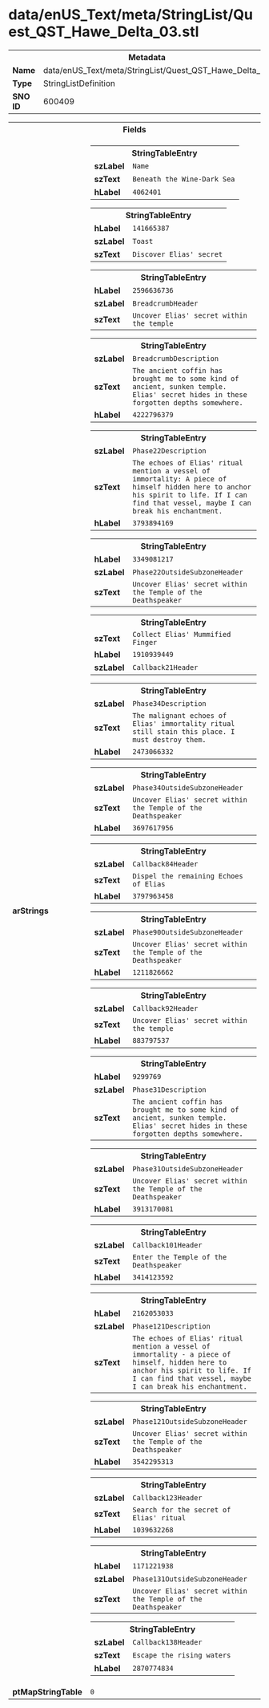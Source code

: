 <h1>data/enUS_Text/meta/StringList/Quest_QST_Hawe_Delta_03.stl</h1><table><tr><th colspan="100%">Metadata</th></tr><tr><td><b>Name</b></td><td>data/enUS_Text/meta/StringList/Quest_QST_Hawe_Delta_03.stl</td></tr><tr><td><b>Type</b></td><td>StringListDefinition</td></tr><tr><td><b>SNO ID</b></td><td>600409</td></tr></table>

<table><tr><th colspan="100%">Fields</th></tr><tr><td><b>arStrings</b></td><td><table><tr><th colspan="100%">StringTableEntry</th></tr><tr><td><b>szLabel</b></td><td><code>Name</code></td></tr><tr><td><b>szText</b></td><td><code>Beneath the Wine-Dark Sea</code></td></tr><tr><td><b>hLabel</b></td><td><code>4062401</code></td></tr></table>


<table><tr><th colspan="100%">StringTableEntry</th></tr><tr><td><b>hLabel</b></td><td><code>141665387</code></td></tr><tr><td><b>szLabel</b></td><td><code>Toast</code></td></tr><tr><td><b>szText</b></td><td><code>Discover Elias' secret</code></td></tr></table>


<table><tr><th colspan="100%">StringTableEntry</th></tr><tr><td><b>hLabel</b></td><td><code>2596636736</code></td></tr><tr><td><b>szLabel</b></td><td><code>BreadcrumbHeader</code></td></tr><tr><td><b>szText</b></td><td><code>Uncover Elias' secret within the temple</code></td></tr></table>


<table><tr><th colspan="100%">StringTableEntry</th></tr><tr><td><b>szLabel</b></td><td><code>BreadcrumbDescription</code></td></tr><tr><td><b>szText</b></td><td><code>The ancient coffin has brought me to some kind of ancient, sunken temple. Elias' secret hides in these forgotten depths somewhere.</code></td></tr><tr><td><b>hLabel</b></td><td><code>4222796379</code></td></tr></table>


<table><tr><th colspan="100%">StringTableEntry</th></tr><tr><td><b>szLabel</b></td><td><code>Phase22Description</code></td></tr><tr><td><b>szText</b></td><td><code>The echoes of Elias' ritual mention a vessel of immortality: A piece of himself hidden here to anchor his spirit to life. If I can find that vessel, maybe I can break his enchantment.</code></td></tr><tr><td><b>hLabel</b></td><td><code>3793894169</code></td></tr></table>


<table><tr><th colspan="100%">StringTableEntry</th></tr><tr><td><b>hLabel</b></td><td><code>3349081217</code></td></tr><tr><td><b>szLabel</b></td><td><code>Phase22OutsideSubzoneHeader</code></td></tr><tr><td><b>szText</b></td><td><code>Uncover Elias' secret within the Temple of the Deathspeaker</code></td></tr></table>


<table><tr><th colspan="100%">StringTableEntry</th></tr><tr><td><b>szText</b></td><td><code>Collect Elias' Mummified Finger</code></td></tr><tr><td><b>hLabel</b></td><td><code>1910939449</code></td></tr><tr><td><b>szLabel</b></td><td><code>Callback21Header</code></td></tr></table>


<table><tr><th colspan="100%">StringTableEntry</th></tr><tr><td><b>szLabel</b></td><td><code>Phase34Description</code></td></tr><tr><td><b>szText</b></td><td><code>The malignant echoes of Elias' immortality ritual still stain this place. I must destroy them.</code></td></tr><tr><td><b>hLabel</b></td><td><code>2473066332</code></td></tr></table>


<table><tr><th colspan="100%">StringTableEntry</th></tr><tr><td><b>szLabel</b></td><td><code>Phase34OutsideSubzoneHeader</code></td></tr><tr><td><b>szText</b></td><td><code>Uncover Elias' secret within the Temple of the Deathspeaker</code></td></tr><tr><td><b>hLabel</b></td><td><code>3697617956</code></td></tr></table>


<table><tr><th colspan="100%">StringTableEntry</th></tr><tr><td><b>szLabel</b></td><td><code>Callback84Header</code></td></tr><tr><td><b>szText</b></td><td><code>Dispel the remaining Echoes of Elias</code></td></tr><tr><td><b>hLabel</b></td><td><code>3797963458</code></td></tr></table>


<table><tr><th colspan="100%">StringTableEntry</th></tr><tr><td><b>szLabel</b></td><td><code>Phase90OutsideSubzoneHeader</code></td></tr><tr><td><b>szText</b></td><td><code>Uncover Elias' secret within the Temple of the Deathspeaker</code></td></tr><tr><td><b>hLabel</b></td><td><code>1211826662</code></td></tr></table>


<table><tr><th colspan="100%">StringTableEntry</th></tr><tr><td><b>szLabel</b></td><td><code>Callback92Header</code></td></tr><tr><td><b>szText</b></td><td><code>Uncover Elias' secret within the temple</code></td></tr><tr><td><b>hLabel</b></td><td><code>883797537</code></td></tr></table>


<table><tr><th colspan="100%">StringTableEntry</th></tr><tr><td><b>hLabel</b></td><td><code>9299769</code></td></tr><tr><td><b>szLabel</b></td><td><code>Phase31Description</code></td></tr><tr><td><b>szText</b></td><td><code>The ancient coffin has brought me to some kind of ancient, sunken temple. Elias' secret hides in these forgotten depths somewhere.</code></td></tr></table>


<table><tr><th colspan="100%">StringTableEntry</th></tr><tr><td><b>szLabel</b></td><td><code>Phase31OutsideSubzoneHeader</code></td></tr><tr><td><b>szText</b></td><td><code>Uncover Elias' secret within the Temple of the Deathspeaker</code></td></tr><tr><td><b>hLabel</b></td><td><code>3913170081</code></td></tr></table>


<table><tr><th colspan="100%">StringTableEntry</th></tr><tr><td><b>szLabel</b></td><td><code>Callback101Header</code></td></tr><tr><td><b>szText</b></td><td><code>Enter the Temple of the Deathspeaker</code></td></tr><tr><td><b>hLabel</b></td><td><code>3414123592</code></td></tr></table>


<table><tr><th colspan="100%">StringTableEntry</th></tr><tr><td><b>hLabel</b></td><td><code>2162053033</code></td></tr><tr><td><b>szLabel</b></td><td><code>Phase121Description</code></td></tr><tr><td><b>szText</b></td><td><code>The echoes of Elias' ritual mention a vessel of immortality - a piece of himself, hidden here to anchor his spirit to life. If I can find that vessel, maybe I can break his enchantment.</code></td></tr></table>


<table><tr><th colspan="100%">StringTableEntry</th></tr><tr><td><b>szLabel</b></td><td><code>Phase121OutsideSubzoneHeader</code></td></tr><tr><td><b>szText</b></td><td><code>Uncover Elias' secret within the Temple of the Deathspeaker</code></td></tr><tr><td><b>hLabel</b></td><td><code>3542295313</code></td></tr></table>


<table><tr><th colspan="100%">StringTableEntry</th></tr><tr><td><b>szLabel</b></td><td><code>Callback123Header</code></td></tr><tr><td><b>szText</b></td><td><code>Search for the secret of Elias' ritual</code></td></tr><tr><td><b>hLabel</b></td><td><code>1039632268</code></td></tr></table>


<table><tr><th colspan="100%">StringTableEntry</th></tr><tr><td><b>hLabel</b></td><td><code>1171221938</code></td></tr><tr><td><b>szLabel</b></td><td><code>Phase131OutsideSubzoneHeader</code></td></tr><tr><td><b>szText</b></td><td><code>Uncover Elias' secret within the Temple of the Deathspeaker</code></td></tr></table>


<table><tr><th colspan="100%">StringTableEntry</th></tr><tr><td><b>szLabel</b></td><td><code>Callback138Header</code></td></tr><tr><td><b>szText</b></td><td><code>Escape the rising waters</code></td></tr><tr><td><b>hLabel</b></td><td><code>2870774834</code></td></tr></table>


</td></tr><tr><td><b>ptMapStringTable</b></td><td><code>0</code></td></tr></table>

